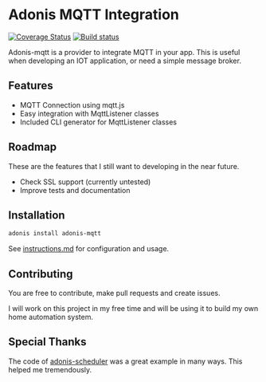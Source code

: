 # Adonis MQTT Integration

[![Coverage Status](https://coveralls.io/repos/github/Morlack/adonis-mqtt/badge.svg?branch=master)](https://coveralls.io/github/Morlack/adonis-mqtt?branch=master)
[![Build status](https://ci.appveyor.com/api/projects/status/ox5qs72l40kxci34/branch/master?svg=true)](https://ci.appveyor.com/project/Morlack/adonis-mqtt/branch/master)

Adonis-mqtt is a provider to integrate MQTT in your app. This is useful when developing an IOT application, or need a simple message broker.

## Features
- MQTT Connection using mqtt.js
- Easy integration with MqttListener classes
- Included CLI generator for MqttListener classes

## Roadmap
These are the features that I still want to developing in the near future.

- Check SSL support (currently untested)
- Improve tests and documentation

## Installation

```bash
adonis install adonis-mqtt
```

See [instructions.md](instructions.md) for configuration and usage.

## Contributing
You are free to contribute, make pull requests and create issues. 

I will work on this project in my free time and will be using it to build my own home automation system. 

## Special Thanks

The code of [adonis-scheduler](https://github.com/nrempel/adonis-scheduler/) was a great example in many ways. This helped me tremendously. 
